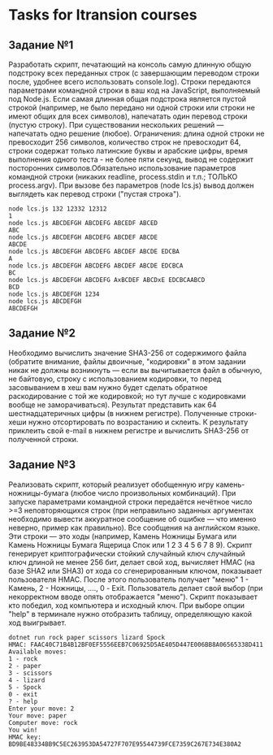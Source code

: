 # Tasks for Itransion courses
## Задание №1
Разработать скрипт, печатающий на консоль самую длинную общую подстроку всех переданных строк (с завершающим переводом строки после, удобнее всего использовать console.log). Строки передаются параметрами командной строки в ваш код на JavaScript, выполняемый под Node.js. Если самая длинная общая подстрока является пустой строкой (например, не было передано ни одной строки или строки не имеют общих для всех символов), напечатать один перевод строки (пустую строку). При существовании нескольких решений — напечатать одно решение (любое). Ограничения: длина одной строки не превосходит 256 символов, количество строк не превосходит 64, строки содержат только латинские буквы и арабские цифры, время выполнения одного теста - не более пяти секунд, вывод не содержит посторонних символов.Обязательно использование параметров командной строки (никаких readline, process.stdin и т.п.; ТОЛЬКО process.argv). При вызове без параметров (node lcs.js) вывод должен выглядеть как перевод строки ("пустая строка").
```
node lcs.js 132 12332 12312
1
node lcs.js ABCDEFGH ABCDEFG ABCEDF ABCED
ABC
node lcs.js ABCDEFGH ABCDEFG ABCDEF ABCDE
ABCDE
node lcs.js ABCDEFGH ABCDEFG ABCDEF ABCDE EDCBA
A
node lcs.js ABCDEFGH ABCDEFG ABCDEF ABCDE EDCBCA
BC
node lcs.js ABCDEFGH ABCDEFG AxBCDEF ABCDxE EDCBCAABCD
BCD
node lcs.js ABCDEFGH 1234
node lcs.js ABCDEFGH
ABCDEFGH
```

## Задание №2
Необходимо вычислить значение SHA3-256 от содержимого файла (обратите внимание, файлы двоичные, "кодировки" в этом задании никак не должны возникнуть — если вы вычитывается файл в обычную, не байтовую, строку с использованием кодировки, то перед засовыванием в хеш вам нужно будет сделать обратное раскодирование с той же кодировкой; но тут лучше с кодировками вообще не заморачиваться). Результат представить как 64 шестнадцатеричных цифры (в нижнем регистре). Полученные строки-хеши нужно отсортировать по возрастанию и склеить. К результату приклеить свой e-mail в нижнем регистре и вычислить SHA3-256 от полученной строки.

## Задание №3
Реализовать скрипт, который реализует обобщенную игру камень-ножницы-бумага (любое число произвольных комбинаций).
При запуске параметрами командной строки передаётся нечётное число >=3 неповторяющихся строк (при неправильно заданных аргументах необходимо вывести аккуратное сообщение об ошибке — что именно неверно, пример как правильно). Все сообщения на английском языке. Эти строки — это ходы (например, Камень Ножницы Бумага или Камень Ножницы Бумага Ящерица Спок или 1 2 3 4 5 6 7 8 9).
Скрипт генерирует криптографически стойкий случайный ключ случайный ключ длиной не менее 256 бит, делает свой ход, вычисляет HMAC (на базе SHA2 или SHA3) от хода со сгенерированным ключом, показывает пользователя HMAC. После этого пользователь получает "меню" 1 - Камень, 2 - Ножницы, ...., 0 - Exit. Пользователь делает свой выбор (при некорректном вводе опять отображается "меню"). Скрипт показывает кто победил, ход компьютера и исходный ключ. При выборе опции "help" в терминале нужно отобразить таблицу, определяющую какой ход выигрывает.
```
dotnet run rock paper scissors lizard Spock
HMAC: FAAC40C71B4B12BF0EF5556EEB7C06925D5AE405D447E006BB8A06565338D411
Available moves:
1 - rock
2 - paper
3 - scissors
4 - lizard
5 - Spock
0 - exit
? - help
Enter your move: 2
Your move: paper
Computer move: rock
You win!
HMAC key: BD9BE48334BB9C5EC263953DA54727F707E95544739FCE7359C267E734E380A2
```
